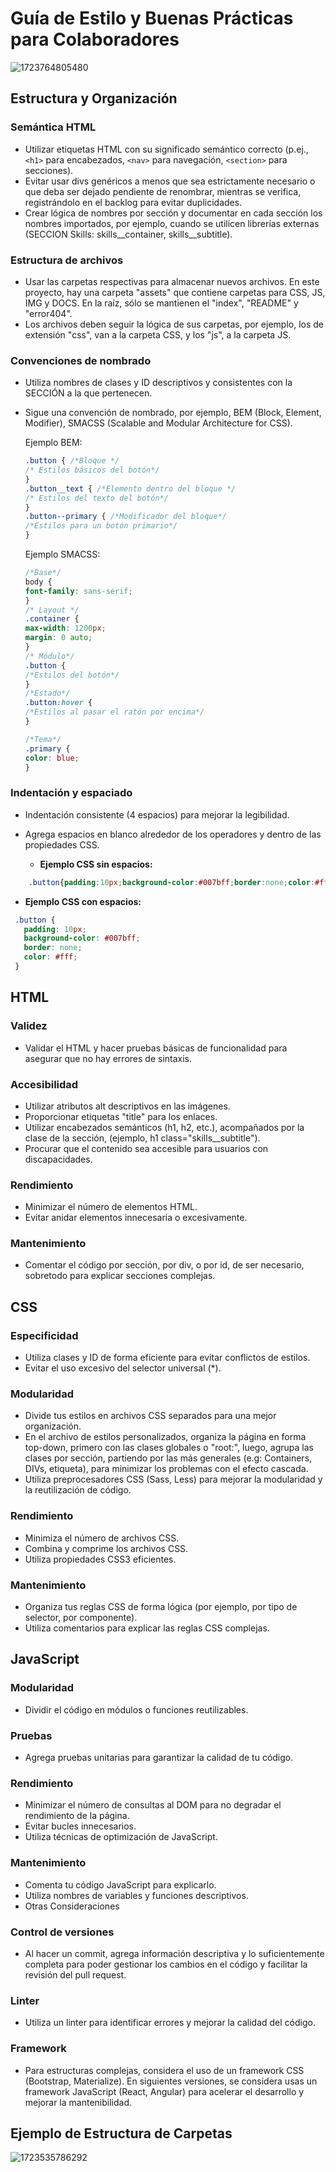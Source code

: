 # Guía de Estilo y Buenas Prácticas para Colaboradores

![1723764805480](image/buenasPracticas/1723764805480.png)

## Estructura y Organización

### Semántica HTML

* Utilizar etiquetas HTML con su significado semántico correcto (p.ej., `<h1>` para encabezados, `<nav>` para navegación, `<section>` para secciones).
* Evitar usar divs genéricos a menos que sea estrictamente necesario o que deba ser dejado pendiente de renombrar, mientras se verifica, registrándolo en el backlog para evitar duplicidades.
* Crear lógica de nombres por sección y documentar en cada sección los nombres importados, por ejemplo, cuando se utilicen librerías externas (SECCION Skills: skills__container, skills__subtitle).

### Estructura de archivos

* Usar las carpetas respectivas para almacenar nuevos archivos. En este proyecto, hay una carpeta "assets" que contiene carpetas para CSS, JS, IMG y DOCS. En la raíz, sólo se mantienen el "index", "README" y "error404".
* Los archivos deben seguir la lógica de sus carpetas, por ejemplo, los de extensión "css", van a la carpeta CSS, y los "js", a la carpeta JS.

### Convenciones de nombrado

* Utiliza nombres de clases y ID descriptivos y consistentes con la SECCIÓN a la que pertenecen.
* Sigue una convención de nombrado, por ejemplo, BEM (Block, Element, Modifier), SMACSS (Scalable and Modular Architecture for CSS).

  Ejemplo BEM:

  ```CSS
  .button { /*Bloque */
  /* Estilos básicos del botón*/
  }
  .button__text { /*Elemento dentro del bloque */
  /* Estilos del texto del botón*/
  }
  .button--primary { /*Modificador del bloque*/
  /*Estilos para un botón primario*/
  }
  ```

  Ejemplo SMACSS:

  ```CSS
  /*Base*/
  body {
  font-family: sans-serif;
  }
  /* Layout */
  .container {
  max-width: 1200px;
  margin: 0 auto;
  }
  /* Módulo*/
  .button {
  /*Estilos del botón*/
  }
  /*Estado*/
  .button:hover {
  /*Estilos al pasar el ratón por encima*/
  }

  /*Tema*/
  .primary {
  color: blue;
  }
  ```

### Indentación y espaciado

* Indentación consistente (4 espacios) para mejorar la legibilidad.
* Agrega espacios en blanco alrededor de los operadores y dentro de las propiedades CSS.

  * **Ejemplo CSS sin espacios:**

```CSS
    .button{padding:10px;background-color:#007bff;border:none;color:#fff;}
```

* **Ejemplo CSS con espacios:**

```CSS
 .button {
   padding: 10px;
   background-color: #007bff;
   border: none;
   color: #fff;
 }
```

## HTML

### Validez

* Validar el HTML y hacer pruebas básicas de funcionalidad para asegurar que no hay errores de sintaxis.

### Accesibilidad

* Utilizar atributos alt descriptivos en las imágenes.
* Proporcionar etiquetas "title" para los enlaces.
* Utilizar encabezados semánticos (h1, h2, etc.), acompañados por la clase de la sección, (ejemplo, h1 class="skills__subtitle").
* Procurar que el contenido sea accesible para usuarios con discapacidades.

### Rendimiento

* Minimizar el número de elementos HTML.
* Evitar anidar elementos innecesaria o excesivamente.

### Mantenimiento

* Comentar el código por sección, por div, o por id, de ser necesario, sobretodo para explicar secciones complejas.

## CSS

### Especificidad

* Utiliza clases y ID de forma eficiente para evitar conflictos de estilos.
* Evitar el uso excesivo del selector universal (*).

### Modularidad

* Divide tus estilos en archivos CSS separados para una mejor organización.
* En el archivo de estilos personalizados, organiza  la página en forma top-down, primero con las clases globales o "root:", luego, agrupa las clases por sección, partiendo por las más generales (e.g: Containers, DIVs, etiqueta), para minimizar los problemas con el efecto cascada.
* Utiliza preprocesadores CSS (Sass, Less) para mejorar la modularidad y la reutilización de código.

### Rendimiento

* Minimiza el número de archivos CSS.
* Combina y comprime los archivos CSS.
* Utiliza propiedades CSS3 eficientes.

### Mantenimiento

* Organiza tus reglas CSS de forma lógica (por ejemplo, por tipo de selector, por componente).
* Utiliza comentarios para explicar las reglas CSS complejas.

## JavaScript

### Modularidad

* Dividir el código en módulos o funciones reutilizables.

### Pruebas

* Agrega  pruebas unitarias para garantizar la calidad de tu código.

### Rendimiento

* Minimizar el número de consultas al DOM para no degradar el rendimiento de la página.
* Evitar bucles innecesarios.
* Utiliza técnicas de optimización de JavaScript.

### Mantenimiento

* Comenta tu código JavaScript para explicarlo.
* Utiliza nombres de variables y funciones descriptivos.
* Otras Consideraciones

### Control de versiones

* Al hacer un commit, agrega información descriptiva y lo suficientemente completa para poder gestionar los cambios en el código y facilitar la revisión del pull request.

### Linter

* Utiliza un linter para identificar errores y mejorar la calidad del código.

### Framework

* Para estructuras complejas, considera el uso de un framework CSS (Bootstrap, Materialize). En siguientes versiones, se considera usas un framework JavaScript (React, Angular) para acelerar el desarrollo y mejorar la mantenibilidad.

## Ejemplo de Estructura de Carpetas

![1723535786292](image/buenasPracticas/1723535786292.png)
